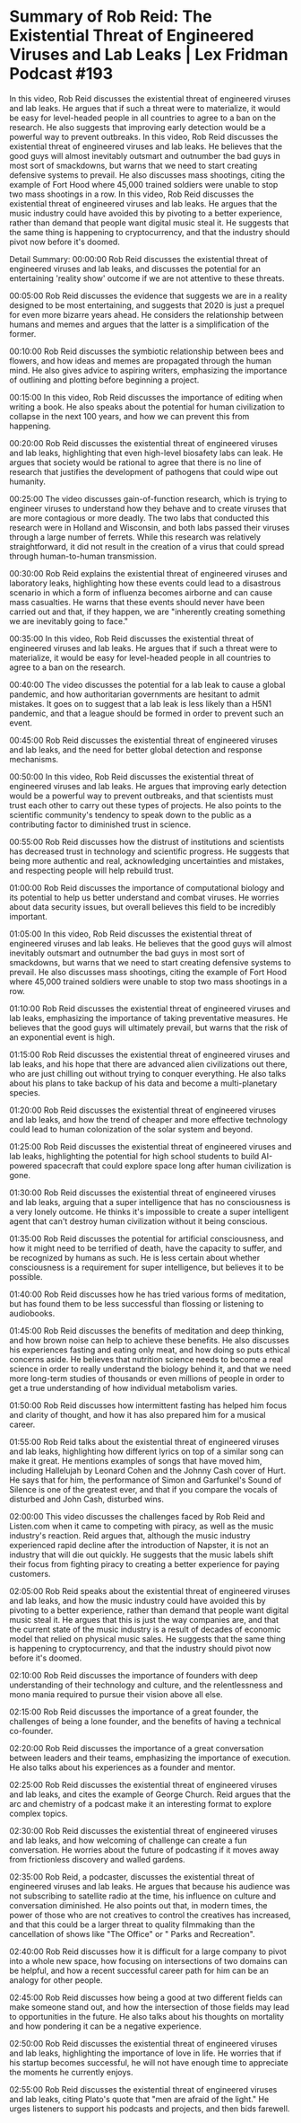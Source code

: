 # Summary of Rob Reid: The Existential Threat of Engineered Viruses and Lab Leaks | Lex Fridman Podcast #193

In this video, Rob Reid discusses the existential threat of engineered viruses and lab leaks. He argues that if such a threat were to materialize, it would be easy for level-headed people in all countries to agree to a ban on the research. He also suggests that improving early detection would be a powerful way to prevent outbreaks.
In this video, Rob Reid discusses the existential threat of engineered viruses and lab leaks. He believes that the good guys will almost inevitably outsmart and outnumber the bad guys in most sort of smackdowns, but warns that we need to start creating defensive systems to prevail. He also discusses mass shootings, citing the example of Fort Hood where 45,000 trained soldiers were unable to stop two mass shootings in a row.
In this video, Rob Reid discusses the existential threat of engineered viruses and lab leaks. He argues that the music industry could have avoided this by pivoting to a better experience, rather than demand that people want digital music steal it. He suggests that the same thing is happening to cryptocurrency, and that the industry should pivot now before it's doomed.

Detail Summary: 
00:00:00
Rob Reid discusses the existential threat of engineered viruses and lab leaks, and discusses the potential for an entertaining 'reality show' outcome if we are not attentive to these threats.

00:05:00
Rob Reid discusses the evidence that suggests we are in a reality designed to be most entertaining, and suggests that 2020 is just a prequel for even more bizarre years ahead. He considers the relationship between humans and memes and argues that the latter is a simplification of the former.

00:10:00
Rob Reid discusses the symbiotic relationship between bees and flowers, and how ideas and memes are propagated through the human mind. He also gives advice to aspiring writers, emphasizing the importance of outlining and plotting before beginning a project.

00:15:00
In this video, Rob Reid discusses the importance of editing when writing a book. He also speaks about the potential for human civilization to collapse in the next 100 years, and how we can prevent this from happening.

00:20:00
Rob Reid discusses the existential threat of engineered viruses and lab leaks, highlighting that even high-level biosafety labs can leak. He argues that society would be rational to agree that there is no line of research that justifies the development of pathogens that could wipe out humanity.

00:25:00
The video discusses gain-of-function research, which is trying to engineer viruses to understand how they behave and to create viruses that are more contagious or more deadly. The two labs that conducted this research were in Holland and Wisconsin, and both labs passed their viruses through a large number of ferrets. While this research was relatively straightforward, it did not result in the creation of a virus that could spread through human-to-human transmission.

00:30:00
Rob Reid explains the existential threat of engineered viruses and laboratory leaks, highlighting how these events could lead to a disastrous scenario in which a form of influenza becomes airborne and can cause mass casualties. He warns that these events should never have been carried out and that, if they happen, we are "inherently creating something we are inevitably going to face."

00:35:00
In this video, Rob Reid discusses the existential threat of engineered viruses and lab leaks. He argues that if such a threat were to materialize, it would be easy for level-headed people in all countries to agree to a ban on the research.

00:40:00
The video discusses the potential for a lab leak to cause a global pandemic, and how authoritarian governments are hesitant to admit mistakes. It goes on to suggest that a lab leak is less likely than a H5N1 pandemic, and that a league should be formed in order to prevent such an event.

00:45:00
Rob Reid discusses the existential threat of engineered viruses and lab leaks, and the need for better global detection and response mechanisms.

00:50:00
In this video, Rob Reid discusses the existential threat of engineered viruses and lab leaks. He argues that improving early detection would be a powerful way to prevent outbreaks, and that scientists must trust each other to carry out these types of projects. He also points to the scientific community's tendency to speak down to the public as a contributing factor to diminished trust in science.

00:55:00
Rob Reid discusses how the distrust of institutions and scientists has decreased trust in technology and scientific progress. He suggests that being more authentic and real, acknowledging uncertainties and mistakes, and respecting people will help rebuild trust.

01:00:00
Rob Reid discusses the importance of computational biology and its potential to help us better understand and combat viruses. He worries about data security issues, but overall believes this field to be incredibly important.

01:05:00
In this video, Rob Reid discusses the existential threat of engineered viruses and lab leaks. He believes that the good guys will almost inevitably outsmart and outnumber the bad guys in most sort of smackdowns, but warns that we need to start creating defensive systems to prevail. He also discusses mass shootings, citing the example of Fort Hood where 45,000 trained soldiers were unable to stop two mass shootings in a row.

01:10:00
Rob Reid discusses the existential threat of engineered viruses and lab leaks, emphasizing the importance of taking preventative measures. He believes that the good guys will ultimately prevail, but warns that the risk of an exponential event is high.

01:15:00
Rob Reid discusses the existential threat of engineered viruses and lab leaks, and his hope that there are advanced alien civilizations out there, who are just chilling out without trying to conquer everything. He also talks about his plans to take backup of his data and become a multi-planetary species.

01:20:00
Rob Reid discusses the existential threat of engineered viruses and lab leaks, and how the trend of cheaper and more effective technology could lead to human colonization of the solar system and beyond.

01:25:00
Rob Reid discusses the existential threat of engineered viruses and lab leaks, highlighting the potential for high school students to build AI-powered spacecraft that could explore space long after human civilization is gone.

01:30:00
Rob Reid discusses the existential threat of engineered viruses and lab leaks, arguing that a super intelligence that has no consciousness is a very lonely outcome. He thinks it's impossible to create a super intelligent agent that can't destroy human civilization without it being conscious.

01:35:00
Rob Reid discusses the potential for artificial consciousness, and how it might need to be terrified of death, have the capacity to suffer, and be recognized by humans as such. He is less certain about whether consciousness is a requirement for super intelligence, but believes it to be possible.

01:40:00
Rob Reid discusses how he has tried various forms of meditation, but has found them to be less successful than flossing or listening to audiobooks.

01:45:00
Rob Reid discusses the benefits of meditation and deep thinking, and how brown noise can help to achieve these benefits. He also discusses his experiences fasting and eating only meat, and how doing so puts ethical concerns aside. He believes that nutrition science needs to become a real science in order to really understand the biology behind it, and that we need more long-term studies of thousands or even millions of people in order to get a true understanding of how individual metabolism varies.

01:50:00
Rob Reid discusses how intermittent fasting has helped him focus and clarity of thought, and how it has also prepared him for a musical career.

01:55:00
Rob Reid talks about the existential threat of engineered viruses and lab leaks, highlighting how different lyrics on top of a similar song can make it great. He mentions examples of songs that have moved him, including Hallelujah by Leonard Cohen and the Johnny Cash cover of Hurt. He says that for him, the performance of Simon and Garfunkel's Sound of Silence is one of the greatest ever, and that if you compare the vocals of disturbed and John Cash, disturbed wins.

02:00:00
This video discusses the challenges faced by Rob Reid and Listen.com when it came to competing with piracy, as well as the music industry's reaction. Reid argues that, although the music industry experienced rapid decline after the introduction of Napster, it is not an industry that will die out quickly. He suggests that the music labels shift their focus from fighting piracy to creating a better experience for paying customers.

02:05:00
Rob Reid speaks about the existential threat of engineered viruses and lab leaks, and how the music industry could have avoided this by pivoting to a better experience, rather than demand that people want digital music steal it. He argues that this is just the way companies are, and that the current state of the music industry is a result of decades of economic model that relied on physical music sales. He suggests that the same thing is happening to cryptocurrency, and that the industry should pivot now before it's doomed.

02:10:00
Rob Reid discusses the importance of founders with deep understanding of their technology and culture, and the relentlessness and mono mania required to pursue their vision above all else.

02:15:00
Rob Reid discusses the importance of a great founder, the challenges of being a lone founder, and the benefits of having a technical co-founder.

02:20:00
Rob Reid discusses the importance of a great conversation between leaders and their teams, emphasizing the importance of execution. He also talks about his experiences as a founder and mentor.

02:25:00
Rob Reid discusses the existential threat of engineered viruses and lab leaks, and cites the example of George Church. Reid argues that the arc and chemistry of a podcast make it an interesting format to explore complex topics.

02:30:00
Rob Reid discusses the existential threat of engineered viruses and lab leaks, and how welcoming of challenge can create a fun conversation. He worries about the future of podcasting if it moves away from frictionless discovery and walled gardens.

02:35:00
Rob Reid, a podcaster, discusses the existential threat of engineered viruses and lab leaks. He argues that because his audience was not subscribing to satellite radio at the time, his influence on culture and conversation diminished. He also points out that, in modern times, the power of those who are not creatives to control the creatives has increased, and that this could be a larger threat to quality filmmaking than the cancellation of shows like "The Office" or " Parks and Recreation".

02:40:00
Rob Reid discusses how it is difficult for a large company to pivot into a whole new space, how focusing on intersections of two domains can be helpful, and how a recent successful career path for him can be an analogy for other people.

02:45:00
Rob Reid discusses how being a good at two different fields can make someone stand out, and how the intersection of those fields may lead to opportunities in the future. He also talks about his thoughts on mortality and how pondering it can be a negative experience.

02:50:00
Rob Reid discusses the existential threat of engineered viruses and lab leaks, highlighting the importance of love in life. He worries that if his startup becomes successful, he will not have enough time to appreciate the moments he currently enjoys.

02:55:00
Rob Reid discusses the existential threat of engineered viruses and lab leaks, citing Plato's quote that "men are afraid of the light." He urges listeners to support his podcasts and projects, and then bids farewell.

